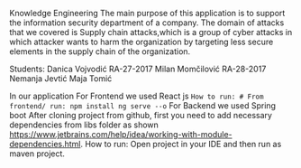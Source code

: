 Knowledge Engineering
The main purpose of this application is to support the information security department of a company.
The domain of attacks that we covered is Supply chain attacks,which is a group of cyber attacks in which attacker wants to harm the organization by targeting less secure elements in the supply chain of the organization.

Students:
Danica Vojvodić RA-27-2017
Milan Momčilović RA-28-2017
Nemanja Jevtić
Maja Tomić

In our application
  For Frontend we used React js
    `How to run:
          # From frontend/ run:
                  npm install
                  ng serve --o`
  For Backend we used Spring boot
      After cloning project from github, first you need to add necessary dependencies from libs folder as shown 
      https://www.jetbrains.com/help/idea/working-with-module-dependencies.html.
      How to run:
         Open project in your IDE and then run as maven project.

              
 
